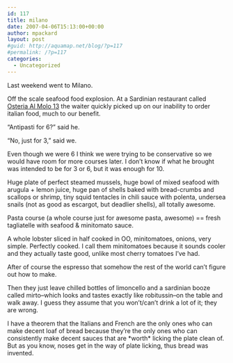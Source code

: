 ```yaml
---
id: 117
title: milano
date: 2007-04-06T15:13:00+00:00
author: mpackard
layout: post
#guid: http://aquamap.net/blog/?p=117
#permalink: /?p=117
categories:
  - Uncategorized
---
```

Last weekend went to Milano.

Off the scale seafood food explosion. At a Sardinian restaurant called [Osteria Al Molo 13](http://www.molo13.it/) the waiter quickly picked up on our inability to order italian food, much to our benefit.

&#8220;Antipasti for 6?&#8221; said he.

&#8220;No, just for 3,&#8221; said we.

Even though we were 6 I think we were trying to be conservative so we would have room for more courses later. I don&#8217;t know if what he brought was intended to be for 3 or 6, but it was enough for 10.

Huge plate of perfect steamed mussels, huge bowl of mixed seafood with arugula + lemon juice, huge pan of shells baked with bread-crumbs and scallops or shrimp, tiny squid tentacles in chili sauce with polenta, undersea snails (not as good as escargot, but deadlier shells), all totally awesome.

Pasta course (a whole course just for awesome pasta, awesome) == fresh tagliatelle with seafood & minitomato sauce.

A whole lobster sliced in half cooked in OO, minitomatoes, onions, very simple. Perfectly cooked. I call them minitomatoes because it sounds cooler and they actually taste good, unlike most cherry tomatoes I&#8217;ve had.

After of course the espresso that somehow the rest of the world can&#8217;t figure out how to make.

Then they just leave chilled bottles of limoncello and a sardinian booze called mirto&#8211;which looks and tastes exactly like robitussin&#8211;on the table and walk away. I guess they assume that you won&#8217;t/can&#8217;t drink a lot of it; they are wrong.

I have a theorem that the Italians and French are the only ones who can make decent loaf of bread because they&#8217;re the only ones who can consistently make decent sauces that are \*worth\* licking the plate clean of. But as you know, noses get in the way of plate licking, thus bread was invented.
